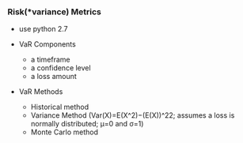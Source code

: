 ### Risk(*variance) Metrics
- use python 2.7
- VaR Components
  - a timeframe
  - a confidence level
  - a loss amount
  
- VaR Methods
  - Historical method
  - Variance Method (Var(X)=E(X^2)−(E(X))^22; assumes a loss is normally distributed; μ=0 and σ=1)
  - Monte Carlo method
